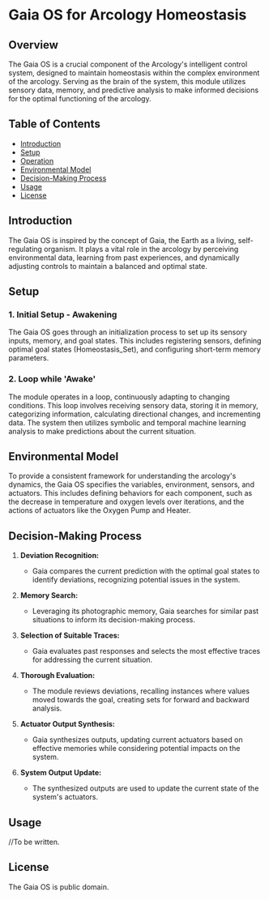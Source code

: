 # Gaia OS for Arcology Homeostasis

## Overview

The Gaia OS is a crucial component of the Arcology's intelligent control system, designed to maintain homeostasis within the complex environment of the arcology. Serving as the brain of the system, this module utilizes sensory data, memory, and predictive analysis to make informed decisions for the optimal functioning of the arcology.

## Table of Contents

- [Introduction](#introduction)
- [Setup](#setup)
- [Operation](#operation)
- [Environmental Model](#environmental-model)
- [Decision-Making Process](#decision-making-process)
- [Usage](#usage)
- [License](#license)

## Introduction

The Gaia OS is inspired by the concept of Gaia, the Earth as a living, self-regulating organism. It plays a vital role in the arcology by perceiving environmental data, learning from past experiences, and dynamically adjusting controls to maintain a balanced and optimal state.

## Setup

### 1. Initial Setup - Awakening

The Gaia OS goes through an initialization process to set up its sensory inputs, memory, and goal states. This includes registering sensors, defining optimal goal states (Homeostasis_Set), and configuring short-term memory parameters.

### 2. Loop while 'Awake'

The module operates in a loop, continuously adapting to changing conditions. This loop involves receiving sensory data, storing it in memory, categorizing information, calculating directional changes, and incrementing data. The system then utilizes symbolic and temporal machine learning analysis to make predictions about the current situation.

## Environmental Model

To provide a consistent framework for understanding the arcology's dynamics, the Gaia OS specifies the variables, environment, sensors, and actuators. This includes defining behaviors for each component, such as the decrease in temperature and oxygen levels over iterations, and the actions of actuators like the Oxygen Pump and Heater.

## Decision-Making Process

1. **Deviation Recognition:**
   - Gaia compares the current prediction with the optimal goal states to identify deviations, recognizing potential issues in the system.

2. **Memory Search:**
   - Leveraging its photographic memory, Gaia searches for similar past situations to inform its decision-making process.

3. **Selection of Suitable Traces:**
   - Gaia evaluates past responses and selects the most effective traces for addressing the current situation.

4. **Thorough Evaluation:**
   - The module reviews deviations, recalling instances where values moved towards the goal, creating sets for forward and backward analysis.

5. **Actuator Output Synthesis:**
   - Gaia synthesizes outputs, updating current actuators based on effective memories while considering potential impacts on the system.

6. **System Output Update:**
   - The synthesized outputs are used to update the current state of the system's actuators.

## Usage

//To be written.

## License

The Gaia OS is public domain.